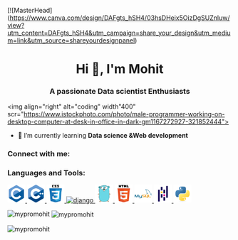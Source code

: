 [![MasterHead] (https://www.canva.com/design/DAFgts_hSH4/03hsDHeix5OizDgSUZnluw/view?utm_content=DAFgts_hSH4&utm_campaign=share_your_design&utm_medium=link&utm_source=shareyourdesignpanel)

<h1 align="center">Hi 👋, I'm Mohit</h1>

<h3 align="center">A passionate Data scientist Enthusiasts</h3>

<img align="right" alt="coding" width"400" scr="https://www.istockphoto.com/photo/male-programmer-working-on-desktop-computer-at-desk-in-office-in-dark-gm1167272927-321852444">

- 🌱 I’m currently learning **Data science &Web development**

<h3 align="left">Connect with me:</h3>

<p align="left">

</p>

<h3 align="left">Languages and Tools:</h3>

<p align="left"> <a href="https://www.cprogramming.com/" target="_blank" rel="noreferrer"> <img src="https://raw.githubusercontent.com/devicons/devicon/master/icons/c/c-original.svg" alt="c" width="40" height="40"/> </a> <a href="https://www.w3schools.com/cpp/" target="_blank" rel="noreferrer"> <img src="https://raw.githubusercontent.com/devicons/devicon/master/icons/cplusplus/cplusplus-original.svg" alt="cplusplus" width="40" height="40"/> </a> <a href="https://www.w3schools.com/css/" target="_blank" rel="noreferrer"> <img src="https://raw.githubusercontent.com/devicons/devicon/master/icons/css3/css3-original-wordmark.svg" alt="css3" width="40" height="40"/> </a> <a href="https://www.djangoproject.com/" target="_blank" rel="noreferrer"> <img src="https://cdn.worldvectorlogo.com/logos/django.svg" alt="django" width="40" height="40"/> </a> <a href="https://golang.org" target="_blank" rel="noreferrer"> <img src="https://raw.githubusercontent.com/devicons/devicon/master/icons/go/go-original.svg" alt="go" width="40" height="40"/> </a> <a href="https://www.w3.org/html/" target="_blank" rel="noreferrer"> <img src="https://raw.githubusercontent.com/devicons/devicon/master/icons/html5/html5-original-wordmark.svg" alt="html5" width="40" height="40"/> </a> <a href="https://www.mysql.com/" target="_blank" rel="noreferrer"> <img src="https://raw.githubusercontent.com/devicons/devicon/master/icons/mysql/mysql-original-wordmark.svg" alt="mysql" width="40" height="40"/> </a> <a href="https://pandas.pydata.org/" target="_blank" rel="noreferrer"> <img src="https://raw.githubusercontent.com/devicons/devicon/2ae2a900d2f041da66e950e4d48052658d850630/icons/pandas/pandas-original.svg" alt="pandas" width="40" height="40"/> </a> <a href="https://www.python.org" target="_blank" rel="noreferrer"> <img src="https://raw.githubusercontent.com/devicons/devicon/master/icons/python/python-original.svg" alt="python" width="40" height="40"/> </a> </p>

<p><img align="left" src="https://github-readme-stats.vercel.app/api/top-langs?username=mypromohit&show_icons=true&locale=en&layout=compact" alt="mypromohit" /></p>

<p>&nbsp;<img align="center" src="https://github-readme-stats.vercel.app/api?username=mypromohit&show_icons=true&locale=en" alt="mypromohit" /></p>

<p><img align="center" src="https://github-readme-streak-stats.herokuapp.com/?user=mypromohit&" alt="mypromohit" /></p>
